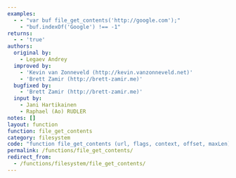 ```yaml
---
examples:
  - - "var buf file_get_contents('http://google.com');"
    - "buf.indexOf('Google') !== -1"
returns:
  - - 'true'
authors:
  original by:
    - Legaev Andrey
  improved by:
    - 'Kevin van Zonneveld (http://kevin.vanzonneveld.net)'
    - 'Brett Zamir (http://brett-zamir.me)'
  bugfixed by:
    - 'Brett Zamir (http://brett-zamir.me)'
  input by:
    - Jani Hartikainen
    - Raphael (Ao) RUDLER
notes: []
layout: function
function: file_get_contents
category: filesystem
code: "function file_get_contents (url, flags, context, offset, maxLen) {\n  //  discuss at: http://phpjs.org/functions/file_get_contents/\n  // original by: Legaev Andrey\n  //    input by: Jani Hartikainen\n  //    input by: Raphael (Ao) RUDLER\n  // improved by: Kevin van Zonneveld (http://kevin.vanzonneveld.net)\n  // improved by: Brett Zamir (http://brett-zamir.me)\n  // bugfixed by: Brett Zamir (http://brett-zamir.me)\n  //        note: This function uses XmlHttpRequest and cannot retrieve resource from different domain without modifications.\n  //        note: Synchronous by default (as in PHP) so may lock up browser. Can\n  //        note: get async by setting a custom \"phpjs.async\" property to true and \"notification\" for an\n  //        note: optional callback (both as context params, with responseText, and other JS-specific\n  //        note: request properties available via 'this'). Note that file_get_contents() will not return the text\n  //        note: in such a case (use this.responseText within the callback). Or, consider using\n  //        note: jQuery's: $('#divId').load('http://url') instead.\n  //        note: The context argument is only implemented for http, and only partially (see below for\n  //        note: \"Presently unimplemented HTTP context options\"); also the arguments passed to\n  //        note: notification are incomplete\n  //        test: skip\n  //   example 1: var buf file_get_contents('http://google.com');\n  //   example 1: buf.indexOf('Google') !== -1\n  //   returns 1: true\n\n  var tmp, headers = [],\n    newTmp = [],\n    k = 0,\n    i = 0,\n    href = '',\n    pathPos = -1,\n    flagNames = 0,\n    content = null,\n    http_stream = false\n  var func = function (value) {\n    return value.substring(1) !== ''\n  }\n\n  // BEGIN REDUNDANT\n  this.php_js = this.php_js || {}\n  this.php_js.ini = this.php_js.ini || {}\n  // END REDUNDANT\n  var ini = this.php_js.ini\n  context = context || this.php_js.default_streams_context || null\n\n  if (!flags) {\n    flags = 0\n  }\n  var OPTS = {\n    FILE_USE_INCLUDE_PATH: 1,\n    FILE_TEXT: 32,\n    FILE_BINARY: 64\n  }\n  if (typeof flags === 'number') {\n    // Allow for a single string or an array of string flags\n    flagNames = flags\n  } else {\n    flags = [].concat(flags)\n    for (i = 0; i < flags.length; i++) {\n      if (OPTS[flags[i]]) {\n        flagNames = flagNames | OPTS[flags[i]]\n      }\n    }\n  }\n\n  if (flagNames & OPTS.FILE_BINARY && (flagNames & OPTS.FILE_TEXT)) {\n    // These flags shouldn't be together\n    throw 'You cannot pass both FILE_BINARY and FILE_TEXT to file_get_contents()'\n  }\n\n  if ((flagNames & OPTS.FILE_USE_INCLUDE_PATH) && ini.include_path && ini.include_path.local_value) {\n    var slash = ini.include_path.local_value.indexOf('/') !== -1 ? '/' : '\\\\'\n    url = ini.include_path.local_value + slash + url\n  } else if (!/^(https?|file):/.test(url)) {\n    // Allow references within or below the same directory (should fix to allow other relative references or root reference; could make dependent on parse_url())\n    href = this.window.location.href\n    pathPos = url.indexOf('/') === 0 ? href.indexOf('/', 8) - 1 : href.lastIndexOf('/')\n    url = href.slice(0, pathPos + 1) + url\n  }\n\n  var http_options\n  if (context) {\n    http_options = context.stream_options && context.stream_options.http\n    http_stream = !!http_options\n  }\n\n  if (!context || !context.stream_options || http_stream) {\n    var req = this.window.ActiveXObject ? new ActiveXObject('Microsoft.XMLHTTP') : new XMLHttpRequest()\n    if (!req) {\n      throw new Error('XMLHttpRequest not supported')\n    }\n\n    var method = http_stream ? http_options.method : 'GET'\n    var async = !!(context && context.stream_params && context.stream_params['phpjs.async'])\n\n    if (ini['phpjs.ajaxBypassCache'] && ini['phpjs.ajaxBypassCache'].local_value) {\n      url += (url.match(/\\?/) == null ? '?' : '&') + (new Date())\n        .getTime() // Give optional means of forcing bypass of cache\n    }\n\n    req.open(method, url, async)\n    if (async) {\n      var notification = context.stream_params.notification\n      if (typeof notification === 'function') {\n        // Fix: make work with req.addEventListener if available: https://developer.mozilla.org/En/Using_XMLHttpRequest\n        if (0 && req.addEventListener) {\n          // Unimplemented so don't allow to get here\n          /*\n          req.addEventListener('progress', updateProgress, false);\n          req.addEventListener('load', transferComplete, false);\n          req.addEventListener('error', transferFailed, false);\n          req.addEventListener('abort', transferCanceled, false);\n          */\n        } else {\n          req.onreadystatechange = function (aEvt) {\n            // aEvt has stopPropagation(), preventDefault(); see https://developer.mozilla.org/en/NsIDOMEvent\n            // Other XMLHttpRequest properties: multipart, responseXML, status, statusText, upload, withCredentials\n            /*\n  PHP Constants:\n  STREAM_NOTIFY_RESOLVE   1       A remote address required for this stream has been resolved, or the resolution failed. See severity  for an indication of which happened.\n  STREAM_NOTIFY_CONNECT   2     A connection with an external resource has been established.\n  STREAM_NOTIFY_AUTH_REQUIRED 3     Additional authorization is required to access the specified resource. Typical issued with severity level of STREAM_NOTIFY_SEVERITY_ERR.\n  STREAM_NOTIFY_MIME_TYPE_IS  4     The mime-type of resource has been identified, refer to message for a description of the discovered type.\n  STREAM_NOTIFY_FILE_SIZE_IS  5     The size of the resource has been discovered.\n  STREAM_NOTIFY_REDIRECTED    6     The external resource has redirected the stream to an alternate location. Refer to message .\n  STREAM_NOTIFY_PROGRESS  7     Indicates current progress of the stream transfer in bytes_transferred and possibly bytes_max as well.\n  STREAM_NOTIFY_COMPLETED 8     There is no more data available on the stream.\n  STREAM_NOTIFY_FAILURE   9     A generic error occurred on the stream, consult message and message_code for details.\n  STREAM_NOTIFY_AUTH_RESULT   10     Authorization has been completed (with or without success).\n\n  STREAM_NOTIFY_SEVERITY_INFO 0     Normal, non-error related, notification.\n  STREAM_NOTIFY_SEVERITY_WARN 1     Non critical error condition. Processing may continue.\n  STREAM_NOTIFY_SEVERITY_ERR  2     A critical error occurred. Processing cannot continue.\n  */\n            var objContext = {\n              responseText: req.responseText,\n              responseXML: req.responseXML,\n              status: req.status,\n              statusText: req.statusText,\n              readyState: req.readyState,\n              evt: aEvt\n            } // properties are not available in PHP, but offered on notification via 'this' for convenience\n            // notification args: notification_code, severity, message, message_code, bytes_transferred, bytes_max (all int's except string 'message')\n            // Need to add message, etc.\n            var bytes_transferred\n            switch (req.readyState) {\n              case 0:\n              //     UNINITIALIZED     open() has not been called yet.\n                notification.call(objContext, 0, 0, '', 0, 0, 0)\n                break\n              case 1:\n              //     LOADING     send() has not been called yet.\n                notification.call(objContext, 0, 0, '', 0, 0, 0)\n                break\n              case 2:\n              //     LOADED     send() has been called, and headers and status are available.\n                notification.call(objContext, 0, 0, '', 0, 0, 0)\n                break\n              case 3:\n              //     INTERACTIVE     Downloading; responseText holds partial data.\n              // One character is two bytes\n                bytes_transferred = req.responseText.length * 2\n                notification.call(objContext, 7, 0, '', 0, bytes_transferred, 0)\n                break\n              case 4:\n              //     COMPLETED     The operation is complete.\n                if (req.status >= 200 && req.status < 400) {\n                // One character is two bytes\n                  bytes_transferred = req.responseText.length * 2\n                  notification.call(objContext, 8, 0, '', req.status, bytes_transferred, 0)\n                } else if (req.status === 403) {\n                // Fix: These two are finished except for message\n                  notification.call(objContext, 10, 2, '', req.status, 0, 0)\n                } else {\n                // Errors\n                  notification.call(objContext, 9, 2, '', req.status, 0, 0)\n                }\n                break\n              default:\n                throw 'Unrecognized ready state for file_get_contents()'\n            }\n          }\n        }\n      }\n    }\n\n    if (http_stream) {\n      var sendHeaders = (http_options.header && http_options.header.split(/\\r?\\n/)) || []\n      var userAgentSent = false\n      for (i = 0; i < sendHeaders.length; i++) {\n        var sendHeader = sendHeaders[i]\n        var breakPos = sendHeader.search(/:\\s*/)\n        var sendHeaderName = sendHeader.substring(0, breakPos)\n        req.setRequestHeader(sendHeaderName, sendHeader.substring(breakPos + 1))\n        if (sendHeaderName === 'User-Agent') {\n          userAgentSent = true\n        }\n      }\n      if (!userAgentSent) {\n        var user_agent = http_options.user_agent || (ini.user_agent && ini.user_agent.local_value)\n        if (user_agent) {\n          req.setRequestHeader('User-Agent', user_agent)\n        }\n      }\n      content = http_options.content || null\n      /*\n      // Presently unimplemented HTTP context options\n      // When set to TRUE, the entire URI will be used when constructing the request. (i.e. GET http://www.example.com/path/to/file.html HTTP/1.0). While this is a non-standard request format, some proxy servers require it.\n      var request_fulluri = http_options.request_fulluri || false;\n      // The max number of redirects to follow. Value 1 or less means that no redirects are followed.\n      var max_redirects = http_options.max_redirects || 20;\n      // HTTP protocol version\n      var protocol_version = http_options.protocol_version || 1.0;\n      // Read timeout in seconds, specified by a float\n      var timeout = http_options.timeout || (ini.default_socket_timeout && ini.default_socket_timeout.local_value);\n      // Fetch the content even on failure status codes.\n      var ignore_errors = http_options.ignore_errors || false;\n      */\n    }\n\n    if (flagNames & OPTS.FILE_TEXT) {\n      // Overrides how encoding is treated (regardless of what is returned from the server)\n      var content_type = 'text/html'\n      if (http_options && http_options['phpjs.override']) {\n        // Fix: Could allow for non-HTTP as well\n        // We use this, e.g., in gettext-related functions if character set\n        content_type = http_options['phpjs.override']\n        //   overridden earlier by bind_textdomain_codeset()\n      } else {\n        var encoding = (ini['unicode.stream_encoding'] && ini['unicode.stream_encoding'].local_value) ||\n          'UTF-8'\n        if (http_options && http_options.header && (/^content-type:/im)\n          .test(http_options.header)) {\n          // We'll assume a content-type expects its own specified encoding if present\n          // We let any header encoding stand\n          content_type = http_options.header.match(/^content-type:\\s*(.*)$/im)[1]\n        }\n        if (!(/;\\s*charset=/)\n          .test(content_type)) {\n          // If no encoding\n          content_type += '; charset=' + encoding\n        }\n      }\n      req.overrideMimeType(content_type)\n    }\n    // Default is FILE_BINARY, but for binary, we apparently deviate from PHP in requiring the flag, since many if not\n    //     most people will also want a way to have it be auto-converted into native JavaScript text instead\n    else if (flagNames & OPTS.FILE_BINARY) {\n      // Trick at https://developer.mozilla.org/En/Using_XMLHttpRequest to get binary\n      req.overrideMimeType('text/plain; charset=x-user-defined')\n      // Getting an individual byte then requires:\n      // throw away high-order byte (f7) where x is 0 to responseText.length-1 (see notes in our substr())\n      // responseText.charCodeAt(x) & 0xFF;\n    }\n\n    try {\n      if (http_options && http_options['phpjs.sendAsBinary']) {\n        // For content sent in a POST or PUT request (use with file_put_contents()?)\n        // In Firefox, only available FF3+\n        req.sendAsBinary(content)\n      } else {\n        req.send(content)\n      }\n    } catch (e) {\n      // catches exception reported in issue #66\n      return false\n    }\n\n    tmp = req.getAllResponseHeaders()\n    if (tmp) {\n      tmp = tmp.split('\\n')\n      for (k = 0; k < tmp.length; k++) {\n        if (func(tmp[k])) {\n          newTmp.push(tmp[k])\n        }\n      }\n      tmp = newTmp\n      for (i = 0; i < tmp.length; i++) {\n        headers[i] = tmp[i]\n      }\n      // see http://php.net/manual/en/reserved.variables.httpresponseheader.php\n      this.$http_response_header = headers\n    }\n\n    if (offset || maxLen) {\n      if (maxLen) {\n        return req.responseText.substr(offset || 0, maxLen)\n      }\n      return req.responseText.substr(offset)\n    }\n    return req.responseText\n  }\n  return false\n}\n"
permalink: /functions/file_get_contents/
redirect_from:
  - /functions/filesystem/file_get_contents/
---
```


<!-- WARNING! This file is auto generated by `npm run web:inject`, do not edit by hand -->
